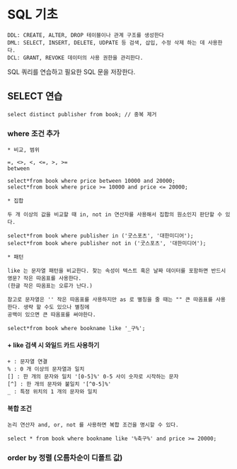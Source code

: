# SQL 기초 
```
DDL: CREATE, ALTER, DROP 테이블이나 관계 구조를 생성한다
DML: SELECT, INSERT, DELETE, UDPATE 등 검색, 삽입, 수정 삭제 하는 데 사용한다.
DCL: GRANT, REVOKE 데이터의 사용 권한을 관리한다.
```

SQL 쿼리를 연습하고 필요한 SQL 문을 저장한다.

## SELECT 연습
```
select distinct publisher from book; // 중복 제거
```
### where 조건 추가
```
* 비교, 범위

=, <>, <, <=, >, >=
between

select*from book where price between 10000 and 20000;
select*from book where price >= 10000 and price <= 20000;
```
```
* 집합

두 개 이상의 값을 비교할 때 in, not in 연산자를 사용해서 집합의 원소인지 판단할 수 있다.

select*from book where publisher in ('굿스포츠', '대한미디어');
select*from book where publisher not in ('굿스포츠', '대한미디어');
```
```
* 패턴

like 는 문자열 패턴을 비교한다. 찾는 속성이 텍스트 혹은 날짜 데이터를 포함하면 반드시 영문? 작은 따옴표를 사용한다.
(한글 작은 따옴표는 오류가 난다.)

참고로 문자열은 '' 작은 따옴표를 사용하지만 as 로 별칭을 줄 때는 "" 큰 따옴표를 사용한다. 생략 할 수도 있으나 별칭에
공백이 있으면 큰 따옴표를 써야한다.

select*from book where bookname like '_구%';
```
#### + like 검색 시 와일드 카드 사용하기
```
+ : 문자열 연결
% : 0 개 이상의 문자열과 일치
[] : 한 개의 문자와 일치 '[0-5]%' 0-5 사이 숫자로 시작하는 문자
[^] : 한 개의 문자와 불일치 '[^0-5]%'
_ : 특정 위치의 1 개의 문자와 일치
```
#### 복합 조건 
```
논리 연산자 and, or, not 를 사용하면 복합 조건을 명시할 수 있다. 

select * from book where bookname like '%축구%' and price >= 20000;
```
### order by 정렬 (오름차순이 디폴트 값) 
```


```
